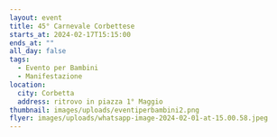 ```yaml
---
layout: event
title: 45° Carnevale Corbettese
starts_at: 2024-02-17T15:15:00
ends_at: ""
all_day: false
tags:
  - Evento per Bambini
  - Manifestazione
location:
  city: Corbetta
  address: ritrovo in piazza 1° Maggio
thumbnail: images/uploads/eventiperbambini2.png
flyer: images/uploads/whatsapp-image-2024-02-01-at-15.00.58.jpeg
---
```

